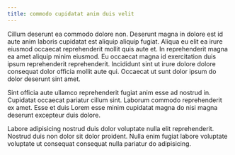 ```yaml
---
title: commodo cupidatat anim duis velit
---
```


Cillum deserunt ea commodo dolore non. Deserunt magna in dolore est id aute anim laboris cupidatat est aliquip aliquip fugiat. Aliqua eu elit ea irure eiusmod occaecat reprehenderit mollit quis aute et. In reprehenderit magna ea amet aliquip minim eiusmod. Eu occaecat magna id exercitation duis ipsum reprehenderit reprehenderit. Incididunt sint ut irure dolore dolore consequat dolor officia mollit aute qui. Occaecat ut sunt dolor ipsum do dolor deserunt sint amet.

Sint officia aute ullamco reprehenderit fugiat anim esse ad nostrud in. Cupidatat occaecat pariatur cillum sint. Laborum commodo reprehenderit ex amet. Esse et duis Lorem esse minim cupidatat magna do nisi magna deserunt excepteur duis dolore.

Labore adipisicing nostrud duis dolor voluptate nulla elit reprehenderit. Nostrud duis non dolor sit dolor proident. Nulla enim fugiat labore voluptate voluptate ut consequat consequat nulla pariatur do adipisicing.